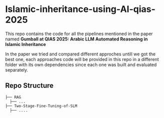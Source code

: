 # Islamic-inheritance-using-AI-qias-2025

This repo contains the code for all the pipelines mentioned in the paper named **Gumball at QIAS 2025: Arabic LLM Automated Reasoning in Islamic
Inheritance**

In the paper we tried and compared different approches untill we got the best one, each approaches code will be provided in this repo in a different folder with its own dependencies since each one was built and evaluated separately.

## Repo  Structure
```
├── RAG
  ├── ... 
├── Two-Stage-Fine-Tuning-of-SLM
  ├── ....
```
